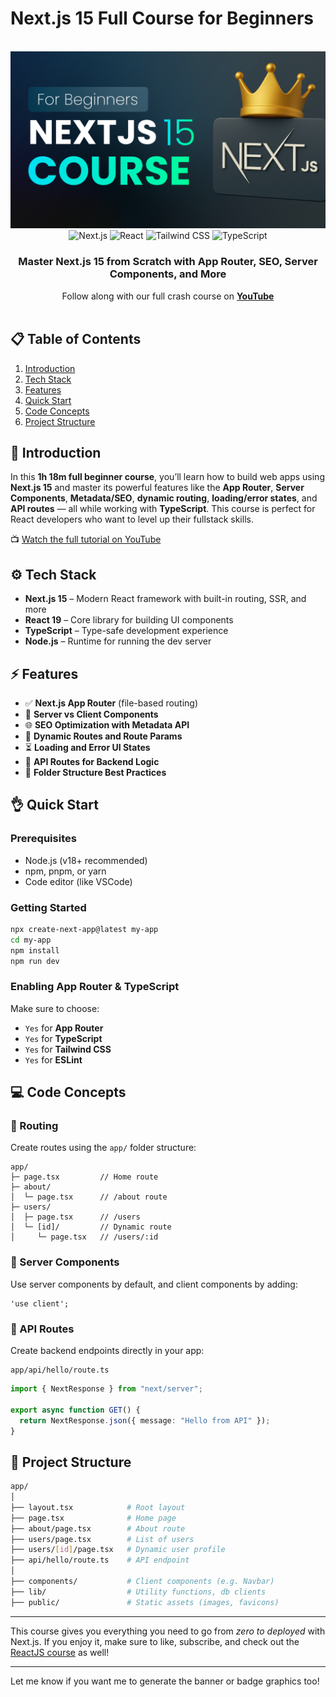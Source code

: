 # Next.js 15 Full Course for Beginners

<div align="center">
  <br />
  <a href="https://youtu.be/YOUR_VIDEO_ID" target="_blank">
    <img src="./banner.png" alt="Project Banner">
  </a>
  <br />
  <div>
    <img src="https://img.shields.io/badge/-Next.js-000000?style=for-the-badge&logo=nextdotjs&logoColor=white" alt="Next.js" />
    <img src="https://img.shields.io/badge/-React-61DAFB?style=for-the-badge&logo=react&logoColor=black" alt="React" />
    <img src="https://img.shields.io/badge/-TailwindCSS-06B6D4?style=for-the-badge&logo=tailwindcss" alt="Tailwind CSS" />
    <img src="https://img.shields.io/badge/-TypeScript-3178C6?style=for-the-badge&logo=typescript" alt="TypeScript" />
  </div>
  <h3 align="center">Master Next.js 15 from Scratch with App Router, SEO, Server Components, and More</h3>
  <div align="center">
    Follow along with our full crash course on 
    <a href="https://youtu.be/YOUR_VIDEO_ID" target="_blank"><b>YouTube</b></a>
  </div>
  <br />
</div>

## 📋 Table of Contents

1. [Introduction](#introduction)
2. [Tech Stack](#tech-stack)
3. [Features](#features)
4. [Quick Start](#quick-start)
5. [Code Concepts](#code-concepts)
6. [Project Structure](#project-structure)

## 🚀 Introduction

In this **1h 18m full beginner course**, you’ll learn how to build web apps using **Next.js 15** and master its powerful features like the **App Router**, **Server Components**, **Metadata/SEO**, **dynamic routing**, **loading/error states**, and **API routes** — all while working with **TypeScript**. This course is perfect for React developers who want to level up their fullstack skills.

📺 [Watch the full tutorial on YouTube](https://youtu.be/YOUR_VIDEO_ID)

## ⚙️ Tech Stack

* **Next.js 15** – Modern React framework with built-in routing, SSR, and more
* **React 19** – Core library for building UI components
* **TypeScript** – Type-safe development experience
* **Node.js** – Runtime for running the dev server

## ⚡️ Features

* ✅ **Next.js App Router** (file-based routing)
* 🧠 **Server vs Client Components**
* 🌐 **SEO Optimization with Metadata API**
* 🔁 **Dynamic Routes and Route Params**
* ⏳ **Loading and Error UI States**
* 📡 **API Routes for Backend Logic**
* 🧩 **Folder Structure Best Practices**

## 👌 Quick Start

### Prerequisites

* Node.js (v18+ recommended)
* npm, pnpm, or yarn
* Code editor (like VSCode)

### Getting Started

```bash
npx create-next-app@latest my-app
cd my-app
npm install
npm run dev
```

### Enabling App Router & TypeScript

Make sure to choose:

* `Yes` for **App Router**
* `Yes` for **TypeScript**
* `Yes` for **Tailwind CSS**
* `Yes` for **ESLint**

## 💻 Code Concepts

### 📂 Routing

Create routes using the `app/` folder structure:

```
app/
├─ page.tsx         // Home route
├─ about/
│  └─ page.tsx      // /about route
├─ users/
│  ├─ page.tsx      // /users
│  └─ [id]/         // Dynamic route
│     └─ page.tsx   // /users/:id
```

### 🚀 Server Components

Use server components by default, and client components by adding:

```tsx
'use client';
```

### 📡 API Routes

Create backend endpoints directly in your app:

```
app/api/hello/route.ts
```

```ts
import { NextResponse } from "next/server";

export async function GET() {
  return NextResponse.json({ message: "Hello from API" });
}
```

## 📁 Project Structure

```bash
app/
│
├── layout.tsx            # Root layout
├── page.tsx              # Home page
├── about/page.tsx        # About route
├── users/page.tsx        # List of users
├── users/[id]/page.tsx   # Dynamic user profile
├── api/hello/route.ts    # API endpoint
│
├── components/           # Client components (e.g. Navbar)
├── lib/                  # Utility functions, db clients
├── public/               # Static assets (images, favicons)
```

---

This course gives you everything you need to go from *zero to deployed* with Next.js. If you enjoy it, make sure to like, subscribe, and check out the [ReactJS course](https://react.padac.co) as well!

---

Let me know if you want me to generate the banner or badge graphics too!

